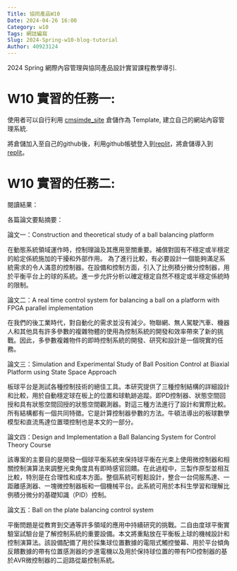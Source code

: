 ```yaml
---
Title: 協同產品W10
Date: 2024-04-26 16:00
Category: w10
Tags: 網誌編寫
Slug: 2024-Spring-w10-blog-tutorial
Author: 40923124
---
```


2024 Spring 網際內容管理與協同產品設計實習課程教學導引.

<!-- PELICAN_END_SUMMARY -->

# W10 實習的任務一:
使用者可以自行利用 [cmsimde_site] 倉儲作為 Template, 建立自己的網站內容管理系統.

[cmsimde_site]: https://github.com/mdecycu/cmsimde_site

將倉儲加入至自己的github後，利用github帳號登入到[replit]，將倉儲導入到[replit]。


[replit]:
https://replit.com/

# W10 實習的任務二:

閱讀結果：

各篇論文要點摘要：

論文一：Construction and theoretical study of a ball balancing platform

在動態系統領域運作時，控制理論及其應用至關重要。補償對固有不穩定或半穩定的給定係統施加的干擾和外部作用。
為了進行比較，有必要設計一個能夠滿足系統需求的令人滿意的控制器。在設備和控制方面，引入了比例積分微分控制器，用於平衡平台上的球的系統。進一步允許分析以確定穩定自然不穩定或半穩定係統時的限制。

論文二：A real time control system for balancing a ball on a platform with FPGA parallel implementation

在我們的後工業時代，對自動化的需求並沒有減少。物聯網、無人駕駛汽車、機器人和其他具有許多參數的複雜物體的使用為控制系統的開發和效率帶來了新的挑戰。因此，多參數複雜物件的即時控制系統的開發、研究和設計是一個現實的任務。

論文三：Simulation and Experimental Study of Ball Position Control at Biaxial Platform using State Space Approach

板球平台是測試各種控制技術的絕佳工具。本研究提供了三種控制結構的詳細設計和比較，用於自動穩定球在板上的位置和球軌跡追蹤。即PD控制器、狀態空間回授和具有狀態空間回授的狀態空間觀測器。對這三種方法進行了設計和實際比較。所有結構都有一個共同特徵。它是計算控制器參數的方法。牛頓法導出的板球數學模型和直流馬達位置環控制也是本文的一部分。


論文四：Design and Implementation a Ball Balancing System for Control Theory Course

該專案的主要目的是開發一個球平衡系統來保持球平衡在光束上使用微控制器和相關控制演算法來調整光束角度具有即時感官回饋。在此過程中，三製作原型並相互比較，特別是在合理性和成本方面。整個系統可輕鬆設計，整合一台伺服馬達、一距離感測器、一塊微控制器板和一個機械平台。此系統可用於本科生學習和理解比例積分微分的基礎知識（PID）控制。

論文五：Ball on the plate balancing control system

平衡問題是從教育到交通等許多領域的應用中持續研究的挑戰。二自由度球平衡實驗室試驗台是了解控制系統的重要設備。本文將重點放在平衡板上球的機械設計和控制演算法。該設備配備了用於採集球位置數據的電阻式觸控螢幕、用於平台傾角反饋數據的帶有位置感測器的步進電機以及用於保持球位置的帶有PID控制器的基於AVR微控制器的二迴路從屬控制系統。